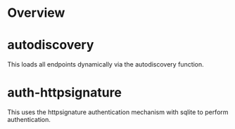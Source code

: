 # Overview 

# autodiscovery
This loads all endpoints dynamically via the autodiscovery function.

# auth-httpsignature
This uses the httpsignature authentication mechanism with sqlite to perform authentication.

